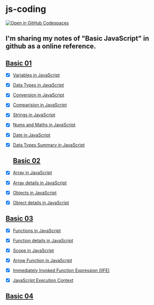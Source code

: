 # js-coding
[![Open in GitHub Codespaces](https://github.com/codespaces/badge.svg)](https://codespaces.new/whoami-anoint/js-coding)

 ## I'm sharing my notes of "Basic JavaScript" in github as a online reference. 
## <a href = "basic01">Basic 01</a>
- [X] <a href = "basic01/01_variables.js">Variables in JavaScript</a>
- [X] <a href = "basic01/02_datatypes.js">Data Types in JavaScript</a>
- [X] <a href = "basic01/03_conversion.js">Conversion in JavaScript</a>
- [X] <a href = "basic01/04_comparision.js">Comparision in JavaScript</a>
- [X] <a href = "basic01/05_strings.js">Strings in JavaScript</a>
- [X] <a href = "basic01/06_nums_and_maths.js">Nums and Maths in JavaScript</a>
- [X] <a href = "basic01/07_dateInJs.js">Date in JavaScript</a>
- [X] <a href = "basic01/datatypes_summary.js">Data Types Summary in JavaScript</a>


  ## <a href = "basic02">Basic 02</a>
- [X] <a href = "basic02/01_array.js">Array in JavaScript</a>
- [X] <a href = "basic02/02_array.js">Array details in JavaScript</a>
- [X] <a href = "basic02/03_objects.js">Objects in JavaScript</a>
- [X] <a href = "basic02/04_objects.js">Object details in JavaScript</a>


 ## <a href = "basic03">Basic 03</a>
 - [X] <a href = "basic03/01_functions.js">Functions in JavaScript</a>
- [X] <a href = "basic03/02_functions.js">Function details in JavaScript</a>
- [X] <a href = "basic03/03_scopes.js">Scope in JavaScript</a>
- [X] <a href = "basic03/04_arrow.js">Arrow Function in JavaScript</a>
- [X] <a href = "basic03/05_iife.js">Immediately Invoked Function Expression (IIFE)</a>
- [X] <a href = "basic03/06_js_execution_context.md">JavaScript Execution Context</a>

 
## <a href = "basic04">Basic 04</a>
